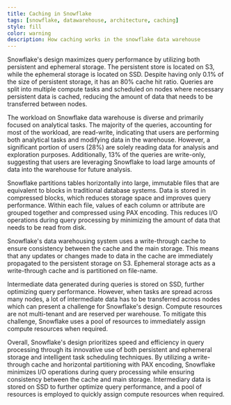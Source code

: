 ```yaml
---
title: Caching in Snowflake
tags: [snowflake, datawarehouse, architecture, caching]
style: fill
color: warning
description: How caching works in the snowflake data warehouse
---
```


Snowflake's design maximizes query performance by utilizing both persistent and ephemeral storage. The persistent store is located on S3, while the ephemeral storage is located on SSD. Despite having only 0.1% of the size of persistent storage, it has an 80% cache hit ratio. Queries are split into multiple compute tasks and scheduled on nodes where necessary persistent data is cached, reducing the amount of data that needs to be transferred between nodes.

The workload on Snowflake data warehouse is diverse and primarily focused on analytical tasks. The majority of the queries, accounting for most of the workload, are read-write, indicating that users are performing both analytical tasks and modifying data in the warehouse. However, a significant portion of users (28%) are solely reading data for analysis and exploration purposes. Additionally, 13% of the queries are write-only, suggesting that users are leveraging Snowflake to load large amounts of data into the warehouse for future analysis. 

Snowflake partitions tables horizontally into large, immutable files that are equivalent to blocks in traditional database systems. Data is stored in compressed blocks, which reduces storage space and improves query performance. Within each file, values of each column or attribute are grouped together and compressed using PAX encoding. This reduces I/O operations during query processing by minimizing the amount of data that needs to be read from disk.

Snowflake's data warehousing system uses a write-through cache to ensure consistency between the cache and the main storage. This means that any updates or changes made to data in the cache are immediately propagated to the persistent storage on S3. Ephemeral storage acts as a write-through cache and is partitioned on file-name.

Intermediate data generated during queries is stored on SSD, further optimizing query performance. However, when tasks are spread across many nodes, a lot of intermediate data has to be transferred across nodes which can present a challenge for Snowflake's design. Compute resources are not multi-tenant and are reserved per warehouse. To mitigate this challenge, Snowflake uses a pool of resources to immediately assign compute resources when required.

Overall, Snowflake's design prioritizes speed and efficiency in query processing through its innovative use of both persistent and ephemeral storage and intelligent task scheduling techniques. By utilizing a write-through cache and horizontal partitioning with PAX encoding, Snowflake minimizes I/O operations during query processing while ensuring consistency between the cache and main storage. Intermediary data is stored on SSD to further optimize query performance, and a pool of resources is employed to quickly assign compute resources when required.
